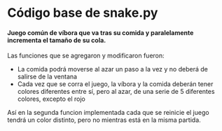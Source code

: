 # Código base de snake.py
#### Juego común de víbora que va tras su comida y paralelamente incrementa el tamaño de su cola.
Las funciones que se agregaron y modificaron fueron: 
* La comida podrá moverse al azar un paso a la vez y no deberá de salirse de la ventana
* Cada vez que se corra el juego, la víbora y la comida deberán tener colores diferentes entre sí, pero al azar, de una serie de 5 diferentes colores, excepto el rojo

Así en la segunda funcion implementada cada que se reinicie el juego tendrá un color distinto, pero no mientras está en la misma partida. 
